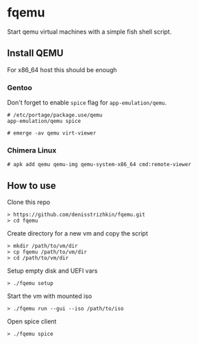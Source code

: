 # fqemu

Start qemu virtual machines with a simple fish shell script.

## Install QEMU

For x86_64 host this should be enough

### Gentoo

Don't forget to enable `spice` flag for `app-emulation/qemu`.

```
# /etc/portage/package.use/qemu
app-emulation/qemu spice
```

```console
# emerge -av qemu virt-viewer
```

### Chimera Linux

```console
# apk add qemu qemu-img qemu-system-x86_64 cmd:remote-viewer
```

## How to use

Clone this repo

```console
> https://github.com/denisstrizhkin/fqemu.git
> cd fqemu
```

Create directory for a new vm and copy the script

```console
> mkdir /path/to/vm/dir
> cp fqemu /path/to/vm/dir
> cd /path/to/vm/dir
```

Setup empty disk and UEFI vars

```
> ./fqemu setup
```

Start the vm with mounted iso

```
> ./fqemu run --gui --iso /path/to/iso
```

Open spice client

```
> ./fqemu spice
```
